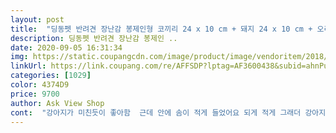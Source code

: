 ```yaml
---
layout: post 
title:  "딩동펫 반려견 장난감 봉제인형 코끼리 24 x 10 cm + 돼지 24 x 10 cm + 오리 24 x 10 cm, 혼합 색상, 1세트" 
description: 딩동펫 반려견 장난감 봉제인 ..
date: 2020-09-05 16:31:34 
img: https://static.coupangcdn.com/image/product/image/vendoritem/2018/11/15/3707269992/accca2d9-717d-4f0d-bd2e-f43df128361a.jpg 
linkUrl: https://link.coupang.com/re/AFFSDP?lptag=AF3600438&subid=ahnPublicAsk&pageKey=92770906&itemId=288045418&vendorItemId=3707269992&traceid=V0-113-4d9b9f16996e1948 
categories: [1029] 
color: 4374D9 
price: 9700 
author: Ask View Shop 
cont:  "강아지가 미친듯이 좋아함  근데 안에 솜이 적게 들었어요 되게 적게 그래더 강아지가 매우 좋아합니다<br/>모양이 다양해서 구매했는데 삑삑이도 하나만 들어있고 바느질은 너무 불량이라 실로  꿰매주었어요ㆍ털먼지도 날리고 중국산인것도 별로네요 <br/>아하... <br/>.<br/>이게 비슷하게 생겼는데 회사가 다른건가봐요.<br/> 저희애가 젤 좋아하는 장난감이라서 한번씩 버리고 새로 사는데 원래꺼랑 다르네요.<br/> 크기도 작고 생긴 것도 좀 더 허접하게 생겼어요^^;;;그리고 삑삑이도 원래 머리에 하나 중간에 하나 끝에 하나 총 세개나 들었는데 가운데에 하나만 들었네요ㅜㅜ 금액이 그렇다고 더 싼것도 아니고... <br/>재구매는 글쎄요ㅜㅜㅜ 저희 애는 좋아하네요 또 새걸로 바뀌어서ㅋ<br/>" 
---
```

